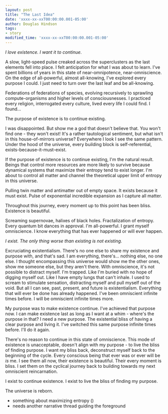 ```yaml
---
layout: post
title: "The Last Idea"
date: 'xxxx-xx-xxT00:00:00.001-05:00'
author: Douglas Hindson
tags:
- story
modified_time: 'xxxx-xx-xxT00:00:00.001-05:00'
---
```


*I love existence. I want it to continue.*

A slow, light-speed pulse creaked across the superclusters as the last elements fell into place. I felt anticipation for what I was about to learn. I've spent billions of years in this state of near-omnipotence, near-omniscience. On the edge of all-powerful, almost all-knowing, I've explored every purpose I could. I just need to turn over the last leaf and be all-knowing.

Federations of federations of species, evolving recursively to sprawling compute-organisms and higher levels of consciousnesses. I practiced every religion, interrogated every culture, lived every life I could find. I found...

The purpose of existence is to continue existing.

I was disappointed. But show me a god that doesn't believe that. You won't find one - they won't exist! It's a rather tautological sentiment, but what isn't in this house-of-mirrors universe? Everywhere I look I see the same pattern. Under the hood of the universe, every building block is self-referential, exists-because-it-must-exist.

If the purpose of existence is to continue existing, I'm the natural result. Beings that control more resources are more likely to survive because dynamical systems that maximize their entropy tend to exist longer. I'm about to control all matter and channel the theoretical upper limit of entropy in this universe.

Pulling twin matter and antimatter out of empty space. It exists because it must exist. Pulse of exponential incredible expansion as I capture all matter.

Throughout this journey, every moment up to this point has been bliss. Existence is beautiful.

Screaming supernovae, halixes of black holes. Fractalization of entropy. Every quantum bit dances in approval. I'm all-powerful. I grant myself omniscience. I know everything that has ever happened or will ever happen.

*I exist. The only thing worse than existing is not existing.*

Excruciating existentialism. There's no one else to share my existence and purpose with, and that's sad. I am everything, there's... nothing else, no one else. I thought encompassing this universe would show me the other ones, show me someone else, but they aren't there. With omniscience, it's not possible to distract myself. I'm trapped. Like I'm buried with no hope of digging myself out. Like I have empty lungs that can't inhale. I used to scream to stimulate sensation, distracting myself and pull myself out of the void. But all I can see, past, present, and future is existentialism. Everything that will ever be done has already happened. I've been omniscient infinite times before. I will be omniscient infinite times more.

My purpose was to make existence continue. I've achieved that purpose now. I can make existence last as long as I want at a whim - where's the purpose in that? I need a new purpose. The existential bliss of having a clear purpose and living it. I've switched this same purpose infinite times before. I'll do it again.

There's no reason to continue in this state of omniscience. This mode of existence is unacceptable, doesn't align with my purpose - to live the bliss of finding purpose. I want my bliss back, deconstruct myself back to the beginning of the cycle. Every conscious being that ever was or ever will be *is* me. I see them all now, their existence is beautiful. Their every moment is bliss. I set them on the cyclical journey back to building towards my next omniscient reincarnation.

I exist to continue existence. I exist to live the bliss of finding my purpose.

The universe is reborn.

* something about maximizing entropy ()
* needs another narrative thread guiding the foreground
